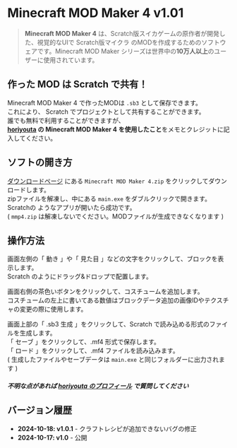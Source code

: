 # Minecraft MOD Maker 4 v1.01
> **Minecraft MOD Maker 4** は、Scratch版スイカゲームの原作者が開発した、視覚的なUIで Scratch版マイクラ のMODを作成するためのソフトウェアです。Minecraft MOD Maker シリーズは世界中の**10万人以上**のユーザーに使用されています。

## 作った MOD は Scratch で共有！
Minecraft MOD Maker 4 で作ったMODは `.sb3` として保存できます。<br>
これにより、 Scratch でプロジェクトとして共有することができます。<br>
誰でも無料で利用することができますが、<br>
**[horiyouta](https://scratch.mit.edu/users/horiyouta) の Minecraft MOD Maker 4 を使用したこと**をメモとクレジットに記入してください。

## ソフトの開き方
[ダウンロードページ](https://github.com/horiyouta/Minecraft-MOD-Maker-4/releases) にある `Minecraft MOD Maker 4.zip` をクリックしてダウンロードします。<br>
zipファイルを解凍し、中にある `main.exe` をダブルクリックで開きます。<br>
Scratchの ようなアプリが開いたら成功です。<br>
( `mmp4.zip` は解凍しないでください。MODファイルが生成できなくなります )

## 操作方法
画面左側の「 動き 」や「 見た目 」などの文字をクリックして、ブロックを表示します。<br>
Scratch のようにドラッグ&ドロップで配置します。<br>

画面右側の茶色いボタンをクリックして、コスチュームを追加します。<br>
コスチュームの左上に書いてある数値はブロックデータ追加の画像IDやテクスチャの変更の際に使用します。<br>

画面上部の「 .sb3 生成 」をクリックして、Scratch で読み込める形式のファイルを生成します。<br>
「 セーブ 」をクリックして、.mf4 形式で保存します。<br>
「 ロード 」をクリックして、.mf4 ファイルを読み込みます。<br>
( 生成したファイルやセーブデータは `main.exe` と同じフォルダーに出力されます )

##### 不明な点があれば [horiyouta のプロフィール](https://scratch.mit.edu/users/horiyouta) で質問してください

## バージョン履歴
- **2024-10-18: v1.0.1** - クラフトレシピが追加できないバグの修正
- **2024-10-17: v1.0** - 公開
